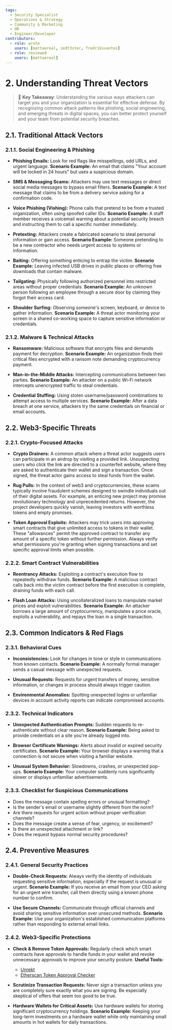 ```yaml
---
tags:
  - Security Specialist
  - Operations & Strategy
  - Community & Marketing
  - HR
  - Engineer/Developer
contributors:
  - role: wrote
    users: [mattaereal, zedt3ster, fredriksvantes]
  - role: reviewed
    users: [mattaereal]
---
```


# 2. Understanding Threat Vectors

> 🔑 **Key Takeaway**: Understanding the various ways attackers can target you and your organization is essential for effective defense. By recognizing common attack patterns like phishing, social engineering, and emerging threats in digital spaces, you can better protect yourself and your team from potential security breaches.

## 2.1. Traditional Attack Vectors

### 2.1.1. Social Engineering & Phishing

- **Phishing Emails:**
Look for red flags like misspellings, odd URLs, and urgent language.
**Scenario Example:** An email that claims "Your account will be locked in 24 hours" but uses a suspicious domain.

- **SMS & Messaging Scams:**
Attackers may use text messages or direct social media messages to bypass email filters.
**Scenario Example:** A text message that claims to be from a delivery service asking for a confirmation code.

- **Voice Phishing (Vishing):**
Phone calls that pretend to be from a trusted organization, often using spoofed caller IDs.
**Scenario Example:** A staff member receives a voicemail warning about a potential security breach and instructing them to call a specific number immediately.

- **Pretexting:**
Attackers create a fabricated scenario to steal personal information or gain access.
**Scenario Example:** Someone pretending to be a new contractor who needs urgent access to systems or information.

- **Baiting:**
Offering something enticing to entrap the victim.
**Scenario Example:** Leaving infected USB drives in public places or offering free downloads that contain malware.

- **Tailgating:**
Physically following authorized personnel into restricted areas without proper credentials.
**Scenario Example:** An unknown person following an employee through a secure door by claiming they forgot their access card.

- **Shoulder Surfing:**
Observing someone's screen, keyboard, or device to gather information.
**Scenario Example:** A threat actor monitoring your screen in a shared co-working space to capture sensitive information or credentials.

### 2.1.2. Malware & Technical Attacks

- **Ransomware:**
Malicious software that encrypts files and demands payment for decryption.
**Scenario Example:** An organization finds their critical files encrypted with a ransom note demanding cryptocurrency payment.

- **Man-in-the-Middle Attacks:**
Intercepting communications between two parties.
**Scenario Example:** An attacker on a public Wi-Fi network intercepts unencrypted traffic to steal credentials.

- **Credential Stuffing:**
Using stolen username/password combinations to attempt access to multiple services.
**Scenario Example:** After a data breach at one service, attackers try the same credentials on financial or email accounts.

## 2.2. Web3-Specific Threats

### 2.2.1. Crypto-Focused Attacks

- **Crypto Drainers:**
A common attack where a threat actor suggests users can participate in an airdrop by visiting a provided link. Unsuspecting users who click the link are directed to a counterfeit website, where they are asked to authenticate their wallet and sign a transaction. Once signed, the threat actor gains access to steal funds from the wallet.

- **Rug Pulls:**
In the context of web3 and cryptocurrencies, these scams typically involve fraudulent schemes designed to swindle individuals out of their digital assets. For example, an enticing new project may promise revolutionary technology and unprecedented returns. However, the project developers quickly vanish, leaving investors with worthless tokens and empty promises.

- **Token Approval Exploits:**
Attackers may trick users into approving smart contracts that give unlimited access to tokens in their wallet. These "allowances" permit the approved contract to transfer any amount of a specific token without further permission. Always verify what permissions you're granting when signing transactions and set specific approval limits when possible.

### 2.2.2. Smart Contract Vulnerabilities

- **Reentrancy Attacks:**
Exploiting a contract's execution flow to repeatedly withdraw funds.
**Scenario Example:** A malicious contract calls back into the victim contract before the first execution is complete, draining funds with each call.

- **Flash Loan Attacks:**
Using uncollateralized loans to manipulate market prices and exploit vulnerabilities.
**Scenario Example:** An attacker borrows a large amount of cryptocurrency, manipulates a price oracle, exploits a vulnerability, and repays the loan in a single transaction.

## 2.3. Common Indicators & Red Flags

### 2.3.1. Behavioral Cues

- **Inconsistencies:**
Look for changes in tone or style in communications from known contacts.
**Scenario Example:** A normally formal manager sends a casual message with unexpected requests.

- **Unusual Requests:**
Requests for urgent transfers of money, sensitive information, or changes in process should always trigger caution.

- **Environmental Anomalies:**
Spotting unexpected logins or unfamiliar devices in account activity reports can indicate compromised accounts.

### 2.3.2. Technical Indicators

- **Unexpected Authentication Prompts:**
Sudden requests to re-authenticate without clear reason.
**Scenario Example:** Being asked to provide credentials on a site you're already logged into.

- **Browser Certificate Warnings:**
Alerts about invalid or expired security certificates.
**Scenario Example:** Your browser displays a warning that a connection is not secure when visiting a familiar website.

- **Unusual System Behavior:**
Slowdowns, crashes, or unexpected pop-ups.
**Scenario Example:** Your computer suddenly runs significantly slower or displays unfamiliar advertisements.

### 2.3.3. Checklist for Suspicious Communications

- Does the message contain spelling errors or unusual formatting?
- Is the sender's email or username slightly different from the norm?
- Are there requests for urgent action without proper verification channels?
- Does the message create a sense of fear, urgency, or excitement?
- Is there an unexpected attachment or link?
- Does the request bypass normal security procedures?

## 2.4. Preventive Measures

### 2.4.1. General Security Practices

- **Double-Check Requests:**
Always verify the identity of individuals requesting sensitive information, especially if the request is unusual or urgent.
**Scenario Example:** If you receive an email from your CEO asking for an urgent wire transfer, call them directly using a known phone number to confirm.

- **Use Secure Channels:**
Communicate through official channels and avoid sharing sensitive information over unsecured methods.
**Scenario Example:** Use your organization's established communication platforms rather than responding to external email links.

### 2.4.2. Web3-Specific Protections

- **Check & Remove Token Approvals:**
Regularly check which smart contracts have approvals to handle funds in your wallet and revoke unnecessary approvals to improve your security posture.
**Useful Tools:**
  - [Unrekt](https://app.unrekt.net/)
  - [Etherscan Token Approval Checker](https://etherscan.io/tokenapprovalchecker)

- **Scrutinize Transaction Requests:**
Never sign a transaction unless you are completely sure exactly what you are signing. Be especially skeptical of offers that seem too good to be true.

- **Hardware Wallets for Critical Assets:**
Use hardware wallets for storing significant cryptocurrency holdings.
**Scenario Example:** Keeping your long-term investments on a hardware wallet while only maintaining small amounts in hot wallets for daily transactions.
